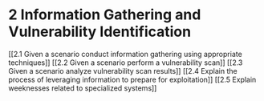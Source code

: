 # 2 Information Gathering and Vulnerability Identification
[[2.1 Given a scenario conduct information gathering using appropriate techniques]]
[[2.2 Given a scenario perform a vulnerability scan]]
[[2.3 Given a scenario analyze vulnerability scan results]]
[[2.4 Explain the process of leveraging information to prepare for exploitation]]
[[2.5 Explain weeknesses related to specialized systems]]

